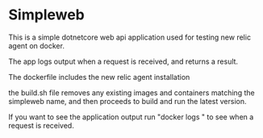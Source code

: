 # Simpleweb

This is a simple dotnetcore web api application used for testing new relic agent on docker.

The app logs output when a request is received, and returns a result.

The dockerfile includes the new relic agent installation

the build.sh file removes any existing images and containers matching the simpleweb name, and then proceeds to build and run the latest version.

If you want to see the application output run "docker logs <containername>" to see when a request is received.